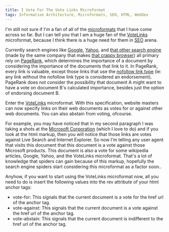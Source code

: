 ```yaml
---
title: I Vote For The Vote Links Microformat
tags: Information Architecture, Microformats, SEO, HTML, WebDev
---
```

I'm still not sure if I'm a fan of all of the <a title="Microformats - Wikipedia" rel="external" rev="vote-for" target="_blank" href="http://en.wikipedia.org/wiki/Microformats">microformats</a> that I have come across so far. But I can tell you that I am a huge fan of the <a title="Vote Links - Microformats Wiki" rel="external" rev="vote-for" target="_blank" href="http://microformats.org/wiki/vote-links">VoteLinks</a> microformat, because I think there is a huge need for them in <a title="Search Engine Optimization - Wikipedia" rel="external" rev="vote-for" target="_blank" href="http://en.wikipedia.org/wiki/Search_engine_optimization">SEO</a> arena.
</p>

<p>
Currently search engines like <a title="Google" rel="external" rev="vote-for" target="_blank" href="http://www.google.com">Google</a>, <a title="Yahoo!" rel="external" rev="vote-abstain" target="_blank" href="http://www.yahoo.com">Yahoo</a>, and <a title="Live Search By Microsoft" rel="external nofollow" rev="vote-against" target="_blank" href="http://www.live.com/">that other search engine</a> (made by the same company that makes <a title="Internet Explorer By Microsoft" rel="external nofollow" rev="vote-against" target="_blank" href="http://www.microsoft.com/windows/internet-explorer/download-ie.aspx">that crappy browser</a>) all primary rely on <a title="PageRank - Wikipedia" rel="external" rev="vote-for" target="_blank" href="http://en.wikipedia.org/wiki/Pagerank">PageRank</a>, which determines the importance of a document by considering the importance of the documents that link to it. In PageRank, every link is valuable, except those links that use the <a title="Link type &quot;nofollow&quot;" rel="external" rev="vote-for" target="_blank" href="http://dev.w3.org/html5/spec/Overview.html#link-type-nofollow">nofollow link type</a> (ie: any link without the nofollow link type is considered an endorsement). PageRank does not consider the possibility that document A might want to have a vote on document B's calculated importance, besides just the option of endorsing document B.
</p>

<p>
Enter the <a title="Vote Links - Microformats Wiki" rel="external nofollow" rev="vote-for" target="_blank" href="http://microformats.org/wiki/vote-links">VoteLinks</a> microformat. With this specification, website masters can now specify links on their web documents as votes for or against other web documents. You can also abstain from voting, ofcourse.
</p>

<p>
For example, you may have noticed that in my second paragraph I was taking a shots at the <a title="Microsoft Corporation" rel="external nofollow" rev="vote-abstain" target="_blank" href="http://www.microsoft.com/">Microsoft Corporation</a> (which I love to do) and if you look at the html markup, then you will notice that those links are votes against Live Search and Internet Explorer. So now I'm telling any user agent that visits this document that this document is a vote against those Microsoft products. This document is also a vote for some wikipedia articles, Google, Yahoo, and the VoteLinks microformat. That's a lot of knowledge that spiders can gain because of this markup, hopefully the search engine spiders start considering this microformat as a factor soon..
</p>

<p>
Anyhow, if you want to start using the VoteLinks microformat now, all you need to do is insert the following values into the rev attribute of your html anchor tags:
</p><ul>
<li>vote-for: This signals that the current document is a vote for the href url of the anchor tag.</li>
<li>vote-against: This signals that the current document is a vote against the href url of the anchor tag.</li>
<li>vote-abstain: This signals that the current document is indifferent to the href url of the anchor tag.</li>
